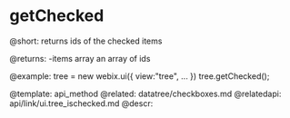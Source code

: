 getChecked
=============

@short:
	returns ids of the checked items


@returns:
-items	array	an array of ids 	

@example:
tree = new webix.ui({
        view:"tree",
        ...
})
tree.getChecked();

@template:	api_method
@related:
	datatree/checkboxes.md
@relatedapi:
	api/link/ui.tree_ischecked.md
@descr:


